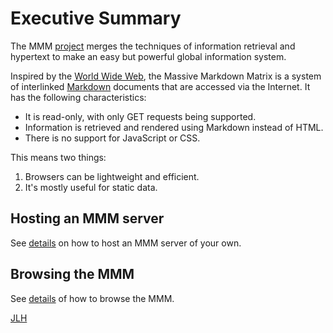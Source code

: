# Executive Summary

The MMM [project](/) merges the techniques of information retrieval and hypertext to make an easy but powerful global information system.

Inspired by the [World Wide Web](https://info.cern.ch/hypertext/WWW/TheProject.html), the Massive Markdown Matrix is a system of interlinked [Markdown](markdown.md) documents that are accessed via the Internet. It has the following characteristics:

* It is read-only, with only GET requests being supported.
* Information is retrieved and rendered using Markdown instead of HTML.
* There is no support for JavaScript or CSS.

This means two things:

1. Browsers can be lightweight and efficient.
2. It's mostly useful for static data.

## Hosting an MMM server

See [details](technical-details.md) on how to host an MMM server of your own.

## Browsing the MMM

See [details](software-products.md) of how to browse the MMM.

[JLH](people.md)
